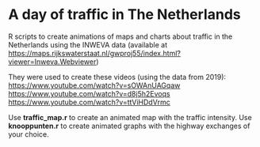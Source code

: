 # A day of traffic in The Netherlands
R scripts to create animations of maps and charts about traffic in the Netherlands using the INWEVA data (available at https://maps.rijkswaterstaat.nl/gwproj55/index.html?viewer=Inweva.Webviewer)

They were used to create these videos (using the data from 2019):
https://www.youtube.com/watch?v=sOWAnUAGqaw
https://www.youtube.com/watch?v=d8j5h2Evoqs
https://www.youtube.com/watch?v=ttViHDdVrmc

Use **traffic_map.r** to create an animated map with the traffic intensity.
Use **knooppunten.r** to create animated graphs with the highway exchanges of your choice.
